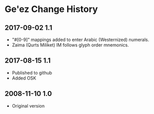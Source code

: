 # Ge'ez Change History

## 2017-09-02 1.1
* "#[0-9]" mappings added to enter Arabic (Westernized) numerals.
* Zaima (Qurts Miliket) IM follows glyph order mnemonics.

## 2017-08-15 1.1
* Published to github
* Added OSK

## 2008-11-10 1.0
* Original version
